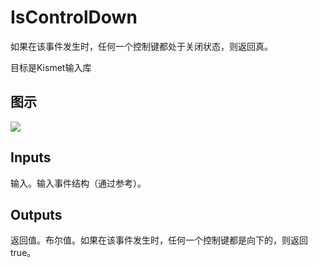 # IsControlDown

如果在该事件发生时，任何一个控制键都处于关闭状态，则返回真。

目标是Kismet输入库

## 图示

![]($-20221218-19242419.png)

## Inputs

输入。输入事件结构（通过参考）。  

## Outputs

返回值。布尔值。如果在该事件发生时，任何一个控制键都是向下的，则返回true。
